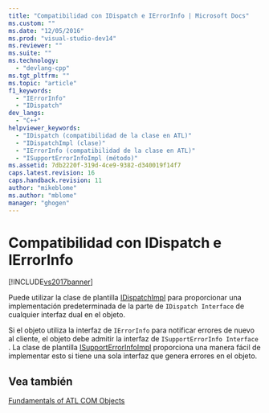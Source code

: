 ```yaml
---
title: "Compatibilidad con IDispatch e IErrorInfo | Microsoft Docs"
ms.custom: ""
ms.date: "12/05/2016"
ms.prod: "visual-studio-dev14"
ms.reviewer: ""
ms.suite: ""
ms.technology: 
  - "devlang-cpp"
ms.tgt_pltfrm: ""
ms.topic: "article"
f1_keywords: 
  - "IErrorInfo"
  - "IDispatch"
dev_langs: 
  - "C++"
helpviewer_keywords: 
  - "IDispatch (compatibilidad de la clase en ATL)"
  - "IDispatchImpl (clase)"
  - "IErrorInfo (compatibilidad de la clase en ATL)"
  - "ISupportErrorInfoImpl (método)"
ms.assetid: 7db2220f-319d-4ce9-9382-d340019f14f7
caps.latest.revision: 16
caps.handback.revision: 11
author: "mikeblome"
ms.author: "mblome"
manager: "ghogen"
---
```

# Compatibilidad con IDispatch e IErrorInfo
[!INCLUDE[vs2017banner](../assembler/inline/includes/vs2017banner.md)]

Puede utilizar la clase de plantilla [IDispatchImpl](../atl/reference/idispatchimpl-class.md) para proporcionar una implementación predeterminada de la parte de `IDispatch Interface` de cualquier interfaz dual en el objeto.  
  
 Si el objeto utiliza la interfaz de `IErrorInfo` para notificar errores de nuevo al cliente, el objeto debe admitir la interfaz de `ISupportErrorInfo Interface` .  La clase de plantilla [ISupportErrorInfoImpl](../atl/reference/isupporterrorinfoimpl-class.md) proporciona una manera fácil de implementar esto si tiene una sola interfaz que genera errores en el objeto.  
  
## Vea también  
 [Fundamentals of ATL COM Objects](../atl/fundamentals-of-atl-com-objects.md)